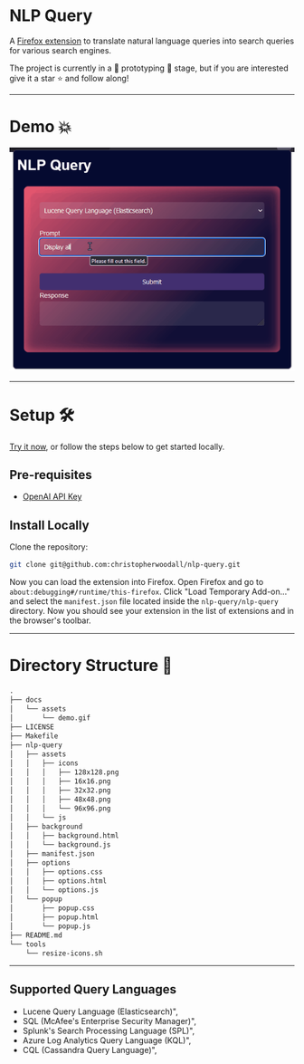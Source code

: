 # NLP Query
A [Firefox extension](https://addons.mozilla.org/en-US/firefox/addon/nlp-query/) to translate natural language queries into search queries for various search engines.

The project is currently in a 🚧 prototyping 🚧 stage, but if you are interested give it a star ⭐ and follow along!

---

# Demo 💥
![NLP Query Demo](docs/assets/demo.gif)

---

# Setup 🛠️
[Try it now](https://addons.mozilla.org/en-US/firefox/addon/nlp-query/), or follow the steps below to get started locally.

## Pre-requisites
  - [OpenAI API Key](https://openai.com/)

## Install Locally
Clone the repository:
```bash
git clone git@github.com:christopherwoodall/nlp-query.git
```

Now you can load the extension into Firefox. Open Firefox and go to `about:debugging#/runtime/this-firefox`. Click "Load Temporary Add-on…" and select the `manifest.json` file located inside the `nlp-query/nlp-query` directory. Now you should see your extension in the list of extensions and in the browser's toolbar.

---

# Directory Structure 📁
```
.
├── docs
│   └── assets
│       └── demo.gif
├── LICENSE
├── Makefile
├── nlp-query
│   ├── assets
│   │   ├── icons
│   │   │   ├── 128x128.png
│   │   │   ├── 16x16.png
│   │   │   ├── 32x32.png
│   │   │   ├── 48x48.png
│   │   │   └── 96x96.png
│   │   └── js
│   ├── background
│   │   ├── background.html
│   │   └── background.js
│   ├── manifest.json
│   ├── options
│   │   ├── options.css
│   │   ├── options.html
│   │   └── options.js
│   └── popup
│       ├── popup.css
│       ├── popup.html
│       └── popup.js
├── README.md
└── tools
    └── resize-icons.sh
```

---

## Supported Query Languages
  - Lucene Query Language (Elasticsearch)",
  - SQL (McAfee's Enterprise Security Manager)",
  - Splunk's Search Processing Language (SPL)",
  - Azure Log Analytics Query Language (KQL)",
  - CQL (Cassandra Query Language)",
